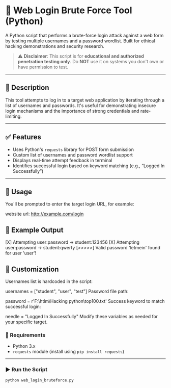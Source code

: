 # 🔐 Web Login Brute Force Tool (Python)

A Python script that performs a brute-force login attack against a web form by testing multiple usernames and a password wordlist. Built for ethical hacking demonstrations and security research.

> ⚠️ **Disclaimer**: This script is for **educational and authorized penetration testing only**. Do **NOT** use it on systems you don't own or have permission to test.

---

## 📄 Description

This tool attempts to log in to a target web application by iterating through a list of usernames and passwords. It's useful for demonstrating insecure login mechanisms and the importance of strong credentials and rate-limiting.

---

## ✅ Features

- Uses Python's `requests` library for POST form submission
- Custom list of usernames and password wordlist support
- Displays real-time attempt feedback in terminal
- Identifies successful login based on keyword matching (e.g., “Logged In Successfully”)

---

## 🚀 Usage
You'll be prompted to enter the target login URL, for example:

website url: http://example.com/login

## 🧪 Example Output
[X] Attempting user:password -> student:123456
[X] Attempting user:password -> student:qwerty
[>>>>>] Valid password 'letmein' found for user 'user'!

## 🔧 Customization
Usernames list is hardcoded in the script:

usernames = ["student", "user", "test"]
Password file path:

password = r'F:\htlm\Hacking python\top100.txt'
Success keyword to match successful login:

needle = "Logged In Successfully"
Modify these variables as needed for your specific target.

### 🧱 Requirements
- Python 3.x
- `requests` module (install using `pip install requests`)

---

### ▶️ Run the Script

```bash
python web_login_bruteforce.py
